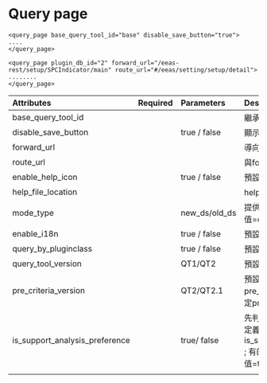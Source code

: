 # Query page

```markup
<query_page base_query_tool_id="base" disable_save_button="true">
....
</query_page>
```

```markup
<query_page plugin_db_id="2" forward_url="/eeas-rest/setup/SPCIndicator/main" route_url="#/eeas/setting/setup/detail">
........
</query_page>
```

| Attributes | Required | Parameters | Description |
| :--- | :--- | :--- | :--- |
| base\_query\_tool\_id |  |  | 繼承XML的名稱 |
| disable\_save\_button |  | true / false | 顯示 / 隱藏 save button |
| forward\_url |  |  | 導向目標網址 |
| route\_url |  |  | 與forward\_url配對 |
| enable\_help\_icon |  | true / false | 預設值為false \(not ready\) |
| help\_file\_location |  |  | help file放置的路徑 \(not ready\) |
| mode\_type |  | new\_ds/old\_ds | 提供程式判斷使用什麼樣式 , 預設值=old\_ds |
| enable\_i18n |  | true / false | 預設值=false |
| query\_by\_pluginclass |  | true / false | 預設值=false |
| query\_tool\_version |  | QT1/QT2 | 預設值 = QT1 |
| pre\_criteria\_version |  | QT2/QT2.1 | 預設值 = QT2 , 走原本的pre\_criteria邏輯  ; QT2.1 , 可設定pre\_criteria display logic |
| is\_support\_analysis\_preference |  | true/ false | 先判斷TYNE\_CONFIG\_T有沒有定義is\_support\_analysis\_preference ; 有的話XML的設定值無效 , 預設值=true |
|  |  |  |  |

